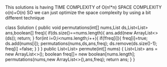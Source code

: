 This solutions is having TIME COMPLEXITY of O(n!*n)
                         SPACE COMPLEXITY o(n)+O(n)
                         SO we can just optimize the space complexity by using a bit different technique

class Solution {
    public void permutations(int[] nums,List<Integer> ds,List<List<Integer>> ans,boolean[] freq){
        if(ds.size()==nums.length){
            ans.add(new ArrayList<>(ds));
            return;
        }
        for(int i=0;i<nums.length;i++){
            if(!freq[i]){
                freq[i]=true;
                ds.add(nums[i]);
                permutations(nums,ds,ans,freq);
                ds.remove(ds.size()-1);
                freq[i] =false;
            }
        }
    }
    public List<List<Integer>> permute(int[] nums) {
        List<List<Integer>> ans = new ArrayList<>();
        boolean freq[]= new boolean[nums.length];
        permutations(nums,new ArrayList<>(),ans,freq);
        return ans;
    }
}
